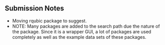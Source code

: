 ## Submission Notes

* Moving rqubic package to suggest.
* NOTE: Many packages are added to the search path due the nature of the package. Since it is a wrapper GUI, a lot of packages are used completely as well as the example data sets of these packages.